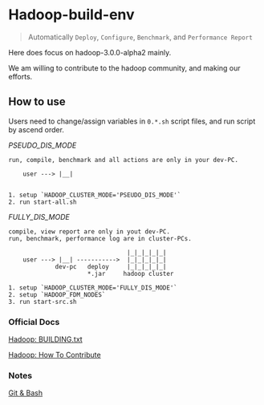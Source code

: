 # Hadoop-build-env
> Automatically `Deploy`, `Configure`, `Benchmark`, and `Performance Report`

Here does focus on hadoop-3.0.0-alpha2 mainly.

We am willing to contribute to the hadoop community, and making our efforts.

## How to use
Users need to change/assign variables in `0.*.sh` script files, and run script by ascend order.

*PSEUDO_DIS_MODE* 
```
run, compile, benchmark and all actions are only in your dev-PC.

    user ---> |__|


1. setup `HADOOP_CLUSTER_MODE='PSEUDO_DIS_MODE'`
2. run start-all.sh
```

*FULLY_DIS_MODE*

```
compile, view report are only in yout dev-PC.
run, benchmark, performance log are in cluster-PCs.

                                 |_|_|_|_|_|    
    user ---> |__| ----------->  |_|_|_|_|_|
             dev-pc   deploy     |_|_|_|_|_|
                      *.jar     hadoop cluster     

1. setup `HADOOP_CLUSTER_MODE='FULLY_DIS_MODE'`
2. setup `HADOOP_FDM_NODES`
3. run start-src.sh

```

### Official Docs

[Hadoop: BUILDING.txt](https://git-wip-us.apache.org/repos/asf?p=hadoop.git;a=blob;f=BUILDING.txt)

[Hadoop: How To Contribute](https://wiki.apache.org/hadoop/HowToContribute)


### Notes
[Git & Bash](./NOTES-Git-Bash.md)


